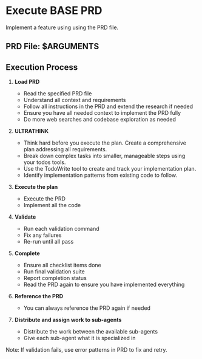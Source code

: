 # Execute BASE PRD

Implement a feature using using the PRD file.

## PRD File: $ARGUMENTS

## Execution Process

1. **Load PRD**
   - Read the specified PRD file
   - Understand all context and requirements
   - Follow all instructions in the PRD and extend the research if needed
   - Ensure you have all needed context to implement the PRD fully
   - Do more web searches and codebase exploration as needed

2. **ULTRATHINK**
   - Think hard before you execute the plan. Create a comprehensive plan addressing all requirements.
   - Break down complex tasks into smaller, manageable steps using your todos tools.
   - Use the TodoWrite tool to create and track your implementation plan.
   - Identify implementation patterns from existing code to follow.

3. **Execute the plan**
   - Execute the PRD
   - Implement all the code

4. **Validate**
   - Run each validation command
   - Fix any failures
   - Re-run until all pass

5. **Complete**
   - Ensure all checklist items done
   - Run final validation suite
   - Report completion status
   - Read the PRD again to ensure you have implemented everything

6. **Reference the PRD**
   - You can always reference the PRD again if needed

7. **Distribute and assign work to sub-agents**
   - Distribute the work between the available sub-agents
   - Give each sub-agent what it is specialized in

Note: If validation fails, use error patterns in PRD to fix and retry.